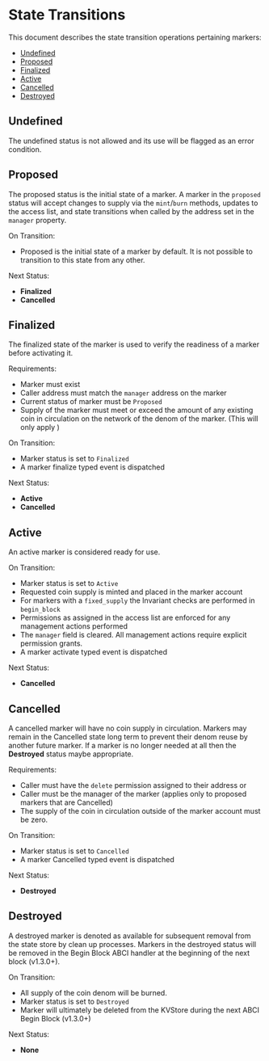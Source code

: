 # State Transitions

This document describes the state transition operations pertaining markers:

<!-- TOC 2 2 -->
  - [Undefined](#undefined)
  - [Proposed](#proposed)
  - [Finalized](#finalized)
  - [Active](#active)
  - [Cancelled](#cancelled)
  - [Destroyed](#destroyed)



## Undefined

The undefined status is not allowed and its use will be flagged as an error condition.

## Proposed

The proposed status is the initial state of a marker.  A marker in the `proposed` status will accept
changes to supply via the `mint`/`burn` methods, updates to the access list, and state transitions when
called by the address set in the `manager` property.

On Transition:
- Proposed is the initial state of a marker by default.  It is not possible to transition to this state from any other.

Next Status:
- **Finalized**
- **Cancelled**

## Finalized

The finalized state of the marker is used to verify the readiness of a marker before activating it.

Requirements:
- Marker must exist
- Caller address must match the `manager` address on the marker
- Current status of marker must be `Proposed`
- Supply of the marker must meet or exceed the amount of any existing coin in circulation on the network of
  the denom of the marker. (This will only apply )

On Transition:
- Marker status is set to `Finalized`
- A marker finalize typed event is dispatched

Next Status:
- **Active**
- **Cancelled**

## Active

An active marker is considered ready for use.

On Transition:
- Marker status is set to `Active`
- Requested coin supply is minted and placed in the marker account
- For markers with a `fixed_supply` the Invariant checks are performed in `begin_block`
- Permissions as assigned in the access list are enforced for any management actions performed
- The `manager` field is cleared.  All management actions require explicit permission grants.
- A marker activate typed event is dispatched

Next Status:
- **Cancelled**

## Cancelled

A cancelled marker will have no coin supply in circulation.  Markers may remain in the Cancelled state long term to
prevent their denom reuse by another future marker. If a marker is no longer needed at all then the **Destroyed** 
status maybe appropriate.

Requirements:
- Caller must have the `delete` permission assigned to their address or
- Caller must be the manager of the marker (applies only to proposed markers that are Cancelled)
- The supply of the coin in circulation outside of the marker account must be zero.

On Transition:
- Marker status is set to `Cancelled`
- A marker Cancelled typed event is dispatched

Next Status:
- **Destroyed**

## Destroyed

A destroyed marker is denoted as available for subsequent removal from the state store by clean up processes.  Markers
in the destroyed status will be removed in the Begin Block ABCI handler at the beginning of the next block (v1.3.0+).

On Transition:
- All supply of the coin denom will be burned.
- Marker status is set to `Destroyed`
- Marker will ultimately be deleted from the KVStore during the next ABCI Begin Block (v1.3.0+)

Next Status:
- **None**
